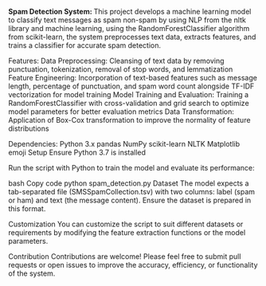 <b> Spam Detection System: </b>
This project develops a machine learning model to classify text messages as spam non-spam by using NLP from the nltk library and machine learning, using the RandomForestClassifier algorithm from scikit-learn, the system preprocesses text data, extracts features, and trains a classifier for accurate spam detection.

Features:
Data Preprocessing: Cleansing of text data by removing punctuation, tokenization, removal of stop words, and lemmatization
Feature Engineering: Incorporation of text-based features such as message length, percentage of punctuation, and spam word count alongside TF-IDF vectorization for model training
Model Training and Evaluation: Training a RandomForestClassifier with cross-validation and grid search to optimize model parameters for better evaluation metrics
Data Transformation: Application of Box-Cox transformation to improve the normality of feature distributions

Dependencies:
Python 3.x
pandas
NumPy
scikit-learn
NLTK
Matplotlib
emoji
Setup
Ensure Python 3.7 is installed

Run the script with Python to train the model and evaluate its performance:

bash
Copy code
python spam_detection.py
Dataset
The model expects a tab-separated file (SMSSpamCollection.tsv) with two columns: label (spam or ham) and text (the message content). Ensure the dataset is prepared in this format.

Customization
You can customize the script to suit different datasets or requirements by modifying the feature extraction functions or the model parameters.

Contribution
Contributions are welcome! Please feel free to submit pull requests or open issues to improve the accuracy, efficiency, or functionality of the system.
